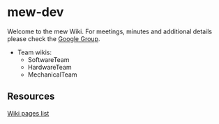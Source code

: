 # mew-dev #

Welcome to the mew Wiki. For meetings, minutes and additional details please check the [Google Group](http://groups.google.com/group/mew-imperial-college).

  * Team wikis:
    * SoftwareTeam
    * HardwareTeam
    * MechanicalTeam



## Resources ##
[Wiki pages list](http://code.google.com/p/mew-dev/w/list)